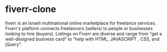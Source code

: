 # fiverr-clone
fiverr is an Israeli multinational online marketplace for freelance services. Fiverr's platform connects freelancers (sellers) to people or businesses looking to hire (buyers). Listings on Fiverr are diverse and range from "get a well-designed business card" to "help with HTML, JAVASCRIPT , CSS, and jQuery". 
